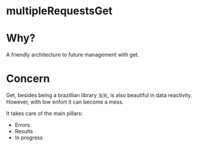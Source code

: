# multipleRequestsGet

# Why?
A friendly architecture to future management with get.

# Concern
Get, besides being a brazillian library 🇧🇷, is also beautiful in data reactivity. However, with low enfort it can become a mess.

It takes care of the main pillars:
* Errors
* Results
* In progress